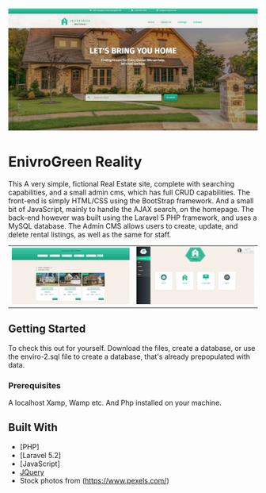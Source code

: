 # ![envirogreen](public/images/scrnshots/66e2201b-d67e-45a3-ac14-4f977f019d50.jpg)

# EnivroGreen Reality

This A very simple, fictional Real Estate site, complete with searching capabilities, and a small admin cms, which has full CRUD capabilities. The front-end is simply HTML/CSS using the BootStrap framework. And a small bit of JavaScript, mainly to handle the AJAX search, on the homepage. The back-end however was built using the Laravel 5 PHP framework, and uses a MySQL database. The Admin CMS allows users to create, update, and delete rental listings, as well as 
the same for staff.

<!-- Tables -->
|      |         |
| -------- | -------------- |
| ![Markdown Logo](public/images/scrnshots/00181c0a-7262-4630-a5fe-9a21cb2cd177.jpg)| ![Markdown Logo](public/images/scrnshots/57f01b78-9ce9-4bb3-934e-6206263e65e6.jpg)|

## Getting Started

To check this out for yourself. Download the files, create a database, or use the enviro-2.sql file to create a database, that's already prepopulated with data.
### Prerequisites

A localhost Xamp, Wamp etc. And Php installed on your machine.


## Built With

* [PHP]
* [Laravel 5.2]
* [JavaScript]
* [JQuery](https://jquery.com/)
* Stock photos from (https://www.pexels.com/)
